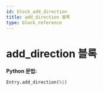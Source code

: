 ```yaml
---
id: block_add_direction
title: add_direction 블록
type: block_reference
---
```


# add_direction 블록

**Python 문법:**
```python
Entry.add_direction(%1)
```

